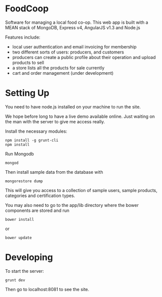 FoodCoop
========

Software for managing a local food co-op. This web app is built with a MEAN stack of MongoDB, Express v4, AngularJS v1.3 and Node.js

Features include: 

* local user authentication and email invoicing for membership
* two different sorts of users: producers, and customers
* producers can create a public profile about their operation and upload products to sell
* a store lists all the products for sale currently
* cart and order management (under development)

Setting Up
==========
You need to have node.js installed on your machine to run the site.

We hope before long to have a live demo available online. Just waiting on the man with the server to give me access really.

Install the necessary modules:

    npm install -g grunt-cli
    npm install

Run Mongodb

    mongod

Then install sample data from the database with

    mongorestore dump

This will give you access to a collection of sample users, sample products, categories and certification types.

You may also need to go to the app/lib directory where the bower components are stored and run

	bower install
or 

	bower update


Developing
==========

To start the server:

    grunt dev

Then go to localhost:8081 to see the site.